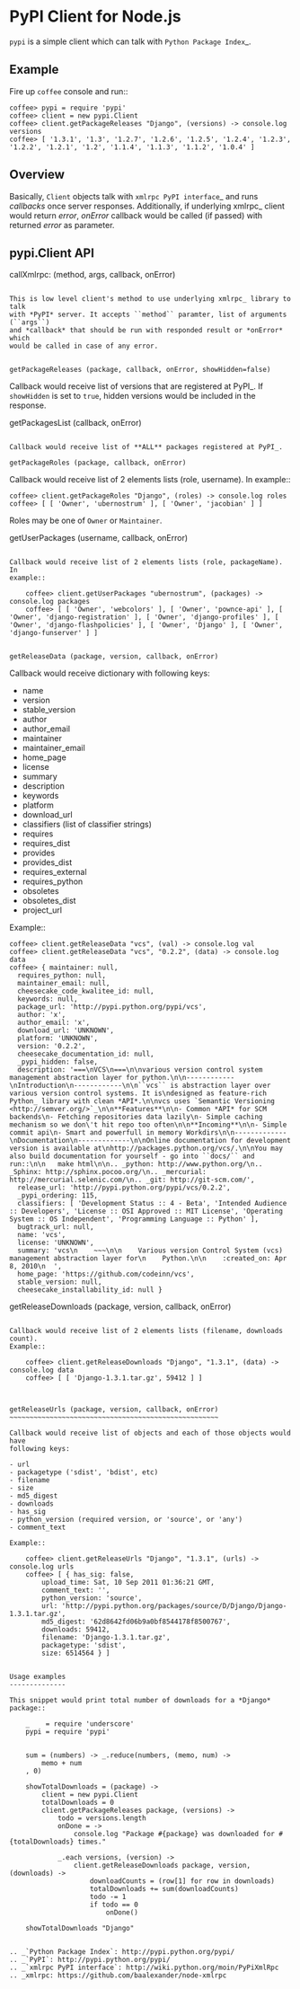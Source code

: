 PyPI Client for Node.js
=======================

``pypi`` is a simple client which can talk with `Python Package Index`_.


Example
-------

Fire up ``coffee`` console and run::

    coffee> pypi = require 'pypi'
    coffee> client = new pypi.Client
    coffee> client.getPackageReleases "Django", (versions) -> console.log versions
    coffee> [ '1.3.1', '1.3', '1.2.7', '1.2.6', '1.2.5', '1.2.4', '1.2.3', '1.2.2', '1.2.1', '1.2', '1.1.4', '1.1.3', '1.1.2', '1.0.4' ]


Overview
--------

Basically, ``Client`` objects talk with `xmlrpc PyPI interface`_ and runs
*callbacks* once server responses. Additionally, if underlying xmlrpc_ client
would return *error*, *onError* callback would be called (if passed) with
returned *error* as parameter.


pypi.Client API
---------------

callXmlrpc: (method, args, callback, onError)
~~~~~~~~~~~~~~~~~~~~~~~~~~~~~~~~~~~~~~~~~~~~~

This is low level client's method to use underlying xmlrpc_ library to talk
with *PyPI* server. It accepts ``method`` paramter, list of arguments (``args``)
and *callback* that should be run with responded result or *onError* which
would be called in case of any error.


getPackageReleases (package, callback, onError, showHidden=false)
~~~~~~~~~~~~~~~~~~~~~~~~~~~~~~~~~~~~~~~~~~~~~~~~~~~~~~~~~~~~~~~~~

Callback would receive list of versions that are registered at PyPI_. If
``showHidden`` is set to ``true``, hidden versions would be included in
the response.

getPackagesList (callback, onError)
~~~~~~~~~~~~~~~~~~~~~~~~~~~~~~~~~~~

Callback would receive list of **ALL** packages registered at PyPI_.

getPackageRoles (package, callback, onError)
~~~~~~~~~~~~~~~~~~~~~~~~~~~~~~~~~~~~~~~~~~~~

Callback would receive list of 2 elements lists (role, username). In example::

    coffee> client.getPackageRoles "Django", (roles) -> console.log roles
    coffee> [ [ 'Owner', 'ubernostrum' ], [ 'Owner', 'jacobian' ] ]

Roles may be one of ``Owner`` or ``Maintainer``.

getUserPackages (username, callback, onError)
~~~~~~~~~~~~~~~~~~~~~~~~~~~~~~~~~~~~~~~~~~~~~

Callback would receive list of 2 elements lists (role, packageName). In
example::

    coffee> client.getUserPackages "ubernostrum", (packages) -> console.log packages
    coffee> [ [ 'Owner', 'webcolors' ], [ 'Owner', 'pownce-api' ], [ 'Owner', 'django-registration' ], [ 'Owner', 'django-profiles' ], [ 'Owner', 'django-flashpolicies' ], [ 'Owner', 'Django' ], [ 'Owner', 'django-funserver' ] ]


getReleaseData (package, version, callback, onError)
~~~~~~~~~~~~~~~~~~~~~~~~~~~~~~~~~~~~~~~~~~~~~~~~~~~~

Callback would receive dictionary with following keys:

- name
- version
- stable_version
- author
- author_email
- maintainer
- maintainer_email
- home_page
- license
- summary
- description
- keywords
- platform
- download_url
- classifiers (list of classifier strings)
- requires
- requires_dist
- provides
- provides_dist
- requires_external
- requires_python
- obsoletes
- obsoletes_dist
- project_url

Example::

    coffee> client.getReleaseData "vcs", (val) -> console.log val
    coffee> client.getReleaseData "vcs", "0.2.2", (data) -> console.log data
    coffee> { maintainer: null,
      requires_python: null,
      maintainer_email: null,
      cheesecake_code_kwalitee_id: null,
      keywords: null,
      package_url: 'http://pypi.python.org/pypi/vcs',
      author: 'x',
      author_email: 'x',
      download_url: 'UNKNOWN',
      platform: 'UNKNOWN',
      version: '0.2.2',
      cheesecake_documentation_id: null,
      _pypi_hidden: false,
      description: '===\nVCS\n===\n\nvarious version control system management abstraction layer for python.\n\n------------\nIntroduction\n------------\n\n``vcs`` is abstraction layer over various version control systems. It is\ndesigned as feature-rich Python_ library with clean *API*.\n\nvcs uses `Semantic Versioning <http://semver.org/>`_\n\n**Features**\n\n- Common *API* for SCM backends\n- Fetching repositories data lazily\n- Simple caching mechanism so we don\'t hit repo too often\n\n**Incoming**\n\n- Simple commit api\n- Smart and powerfull in memory Workdirs\n\n-------------\nDocumentation\n-------------\n\nOnline documentation for development version is available at\nhttp://packages.python.org/vcs/.\n\nYou may also build documentation for yourself - go into ``docs/`` and run::\n\n   make html\n\n.. _python: http://www.python.org/\n.. _Sphinx: http://sphinx.pocoo.org/\n.. _mercurial: http://mercurial.selenic.com/\n.. _git: http://git-scm.com/',
      release_url: 'http://pypi.python.org/pypi/vcs/0.2.2',
      _pypi_ordering: 115,
      classifiers: [ 'Development Status :: 4 - Beta', 'Intended Audience :: Developers', 'License :: OSI Approved :: MIT License', 'Operating System :: OS Independent', 'Programming Language :: Python' ],
      bugtrack_url: null,
      name: 'vcs',
      license: 'UNKNOWN',
      summary: 'vcs\n    ~~~\n\n    Various version Control System (vcs) management abstraction layer for\n    Python.\n\n    :created_on: Apr 8, 2010\n  ',
      home_page: 'https://github.com/codeinn/vcs',
      stable_version: null,
      cheesecake_installability_id: null }


getReleaseDownloads (package, version, callback, onError)
~~~~~~~~~~~~~~~~~~~~~~~~~~~~~~~~~~~~~~~~~~~~~~~~~~~~~~~~~

Callback would receive list of 2 elements lists (filename, downloads count).
Example::

    coffee> client.getReleaseDownloads "Django", "1.3.1", (data) -> console.log data
    coffee> [ [ 'Django-1.3.1.tar.gz', 59412 ] ]



getReleaseUrls (package, version, callback, onError)
~~~~~~~~~~~~~~~~~~~~~~~~~~~~~~~~~~~~~~~~~~~~~~~~~~~~

Callback would receive list of objects and each of those objects would have
following keys:

- url
- packagetype ('sdist', 'bdist', etc)
- filename
- size
- md5_digest
- downloads
- has_sig
- python_version (required version, or 'source', or 'any')
- comment_text

Example::

    coffee> client.getReleaseUrls "Django", "1.3.1", (urls) -> console.log urls
    coffee> [ { has_sig: false,
        upload_time: Sat, 10 Sep 2011 01:36:21 GMT,
        comment_text: '',
        python_version: 'source',
        url: 'http://pypi.python.org/packages/source/D/Django/Django-1.3.1.tar.gz',
        md5_digest: '62d8642fd06b9a0bf8544178f8500767',
        downloads: 59412,
        filename: 'Django-1.3.1.tar.gz',
        packagetype: 'sdist',
        size: 6514564 } ]


Usage examples
--------------

This snippet would print total number of downloads for a *Django* package::

    _    = require 'underscore'
    pypi = require 'pypi'


    sum = (numbers) -> _.reduce(numbers, (memo, num) ->
        memo + num
    , 0)

    showTotalDownloads = (package) ->
        client = new pypi.Client
        totalDownloads = 0
        client.getPackageReleases package, (versions) ->
            todo = versions.length
            onDone = ->
                console.log "Package #{package} was downloaded for #{totalDownloads} times."
                
            _.each versions, (version) ->
                client.getReleaseDownloads package, version, (downloads) ->
                    downloadCounts = (row[1] for row in downloads)
                    totalDownloads += sum(downloadCounts)
                    todo -= 1
                    if todo == 0
                        onDone()

    showTotalDownloads "Django"


.. _`Python Package Index`: http://pypi.python.org/pypi/
.. _`PyPI`: http://pypi.python.org/pypi/
.. _`xmlrpc PyPI interface`: http://wiki.python.org/moin/PyPiXmlRpc
.. _xmlrpc: https://github.com/baalexander/node-xmlrpc
